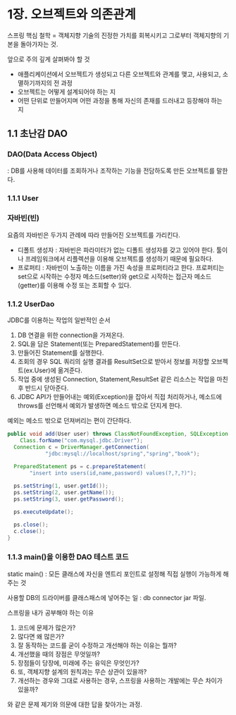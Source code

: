 # 1장. 오브젝트와 의존관계

스프링 핵심 철학 = 객체지향 기술의 진정한 가치를 회복시키고 그로부터 객체지향의 기본을 돌아가자는 것.

앞으로 주의 깊게 살펴봐야 할 것

- 애플리케이션에서 오브젝트가 생성되고 다른 오브젝트와 관계를 맺고, 사용되고, 소멸하기까지의 전 과정
- 오브젝트는 어떻게 설계되어야 하는 지
- 어떤 단위로 만들어지며 어떤 과정을 통해 자신의 존재를 드러내고 등장해야 하는 지

## 1.1 초난감 DAO

### DAO(Data Access Object)

: DB를 사용해 데이터를 조회하거나 조작하는 기능을 전담하도록 만든 오브젝트를 말한다.

### 1.1.1 User

### 자바빈(빈)

요즘의 자바빈은 두가지 관례에 따라 만들어진 오브젝트를 가리킨다.

- 디폴트 생성자 : 자바빈은 파라미터가 없는 디폴트 생성자를 갖고 있어야 한다. 툴이나 프레임워크에서 리플렉션을 이용해 오브젝트를 생성하기 때문에 필요하다.
- 프로퍼티 : 자바빈이 노출하는 이름을 가진 속성을 프로퍼티라고 한다. 프로퍼티는 set으로 시작하는 수정자 메소드(setter)와 get으로 시작하는 접근자 메소드(getter)를 이용해 수정 또는 조회할 수 있다.

### 1.1.2 UserDao

JDBC를 이용하는 작업의 일반적인 순서

1. DB 연결을 위한 connection을 가져온다.
2. SQL을 담은 Statement(또는 PreparedStatement)를 만든다.
3. 만들어진 Statement를 실행한다.
4. 조회의 경우 SQL 쿼리의 실행 결과를 ResultSet으로 받아서 정보를 저장할 오브젝트(ex.User)에 옮겨준다.
5. 작업 중에 생성된 Connection, Statement,ResultSet 같은 리소스는 작업을 마친 후 반드시 닫아준다.
6. JDBC API가 만들어내는 예외(Exception)을 잡아서 직접 처리하거나, 메소드에 throws를 선언해서 예외가 발생하면 메소드 밖으로 던지게 한다.

예외는 메소드 밖으로 던져버리는 편이 간단하다.

```java
public void add(User user) throws ClassNotFoundException, SQLException {
	Class.forName("com.mysql.jdbc.Driver");
  Connection c = DriverManager.getConnection(
            "jdbc:mysql://localhost/spring","spring","book");

  PreparedStatement ps = c.prepareStatement(
       "insert into users(id,name,password) values(?,?,?)");
 
  ps.setString(1, user.getId());
  ps.setString(2, user.getName());
  ps.setString(3, user.getPassword();

  ps.executeUpdate();

  ps.close();
  c.close();
}
```

### 1.1.3 main()을 이용한 DAO 테스트 코드

static main() : 모든 클래스에 자신을 엔트리 포인트로 설정해 직접 실행이 가능하게 해주는 것

사용할 DB의 드라이버를 클래스패스에 넣어주는 일 : db connector jar 파일.

스프링을 내가 공부해야 하는 이유

1. 코드에 문제가 많은가?
2. 많다면 왜 많은가?
3. 잘 동작하는 코드를 굳이 수정하고 개선해야 하는 이유는 뭘까?
4. 개선했을 때의 장점은 무엇일까?
5. 장점들이 당장에, 미래에 주는 유익은 무엇인가?
6. 또, 객체지향 설계의 원칙과는 무슨 상관이 있을까?
7. 개선하는 경우와 그대로 사용하는 경우, 스프링을 사용하는 개발에는 무슨 차이가 있을까?

와 같은 문제 제기와 의문에 대한 답을 찾아가는 과정.